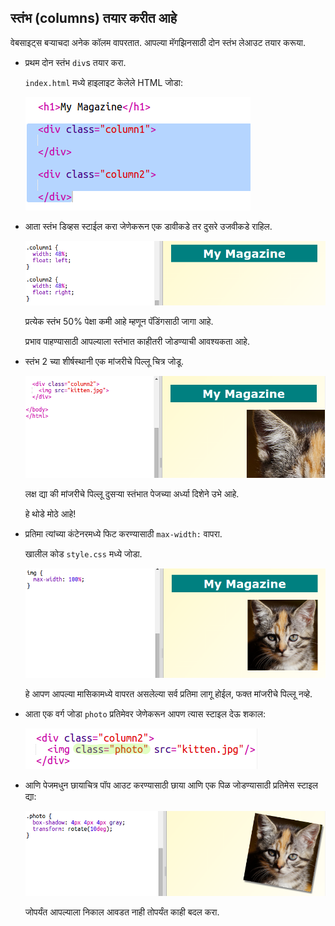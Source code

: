 ## स्तंभ (columns) तयार करीत आहे

वेबसाइट्स बर्‍याचदा अनेक कॉलम वापरतात. आपल्या मॅगझिनसाठी दोन स्तंभ लेआउट तयार करूया.

+ प्रथम दोन स्तंभ `div`s तयार करा.
    
    `index.html` मध्ये हाइलाइट केलेले HTML जोडा:
    
    ![screenshot](images/magazine-columns.png)

+ आता स्तंभ डिव्हस स्टाईल करा जेणेकरून एक डावीकडे तर दुसरे उजवीकडे राहिल.
    
    ![screenshot](images/magazine-columns-style.png)
    
    प्रत्येक स्तंभ 50% पेक्षा कमी आहे म्हणून पॅडिंगसाठी जागा आहे.
    
    प्रभाव पाहण्यासाठी आपल्याला स्तंभात काहीतरी जोडण्याची आवश्यकता आहे.

+ स्तंभ 2 च्या शीर्षस्थानी एक मांजरीचे पिल्लू चित्र जोडू.
    
    ![screenshot](images/magazine-kitten.png)
    
    लक्ष द्या की मांजरीचे पिल्लू दुसर्‍या स्तंभात पेजच्या अर्ध्या दिशेने उभे आहे.
    
    हे थोडे मोठे आहे!

+ प्रतिमा त्यांच्या कंटेनरमध्ये फिट करण्यासाठी `max-width:` वापरा.
    
    खालील कोड `style.css` मध्ये जोडा.
    
    ![screenshot](images/magazine-img-width.png)
    
    हे आपण आपल्या मासिकामध्ये वापरत असलेल्या सर्व प्रतिमा लागू होईल, फक्त मांजरीचे पिल्लू नव्हे.

+ आता एक वर्ग जोडा `photo` प्रतिमेवर जेणेकरून आपण त्यास स्टाइल देऊ शकाल:
    
    ![screenshot](images/magazine-photo.png)

+ आणि पेजमधुन छायाचित्र पॉप आउट करण्यासाठी छाया आणि एक पिळ जोडण्यासाठी प्रतिमेस स्टाइल द्या:
    
    ![screenshot](images/magazine-photo-style.png)
    
    जोपर्यंत आपल्याला निकाल आवडत नाही तोपर्यंत काही बदल करा.